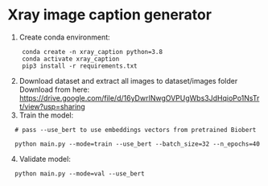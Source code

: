# Xray image caption generator

1. Create conda environment:
```
    conda create -n xray_caption python=3.8
    conda activate xray_caption
    pip3 install -r requirements.txt
```
2. Download dataset and extract all images to dataset/images folder
  Download from here: https://drive.google.com/file/d/16yDwrINwgOVPUgWbs3JdHqioPo1NsTrt/view?usp=sharing
3. Train the model:

```
  # pass --use_bert to use embeddings vectors from pretrained Biobert
  
  python main.py --mode=train --use_bert --batch_size=32 --n_epochs=40
```
4. Validate model:
```
  python main.py --mode=val --use_bert
```
